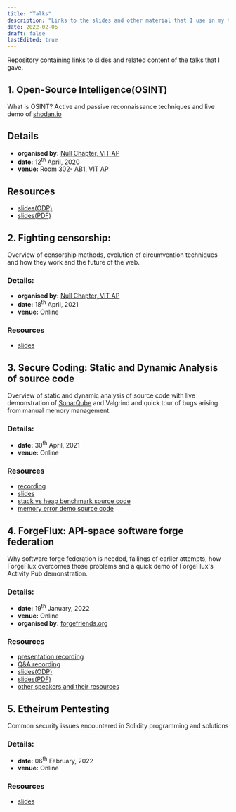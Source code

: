 ```yaml
---
title: "Talks"
description: "Links to the slides and other material that I use in my talks"
date: 2022-02-06
draft: false
lastEdited: true
---
```


Repository containing links to slides and related content of the talks
that I gave.

## 1. Open-Source Intelligence(OSINT)

What is OSINT? Active and passive reconnaissance techniques and live
demo of [shodan.io](https://www.shodan.io)

## Details

-   **organised by:** [Null Chapter, VIT
    AP](https://nullchapter.github.io)
-   **date:** 12<sup>th</sup> April, 2020
-   **venue:** Room 302- AB1, VIT AP

## Resources

-   [slides(ODP)](/talks/osint/osint.odp)
-   [slides(PDF)](/talks/osint/osint.pdf)

## 2. Fighting censorship:

Overview of censorship methods, evolution of circumvention
techniques and how they work and the future of the web.

### Details:

-   **organised by:** [Null Chapter, VIT
    AP](https://nullchapter.github.io)
-   **date:** 18<sup>th</sup> April, 2021
-   **venue:** Online

### Resources

-   [slides](/talks/fighting-censorship/)

## 3. Secure Coding: Static and Dynamic Analysis of source code

Overview of static and dynamic analysis of source code with live
demonstration of [SonarQube](https://www.sonarqube.org/) and Valgrind and
quick tour of bugs arising from manual memory management.

### Details:

-   **date:** 30<sup>th</sup> April, 2021
-   **venue:** Online

### Resources

-   [recording](https://tube.batsense.net/watch?v=KXkVHTp3u8Q)
-   [slides](/talks/mem/slides/)
-   [stack vs heap benchmark source code](https://github.com/realaravinth/realaravinth/tree/master/static/talks/mem/bench)
-   [memory error demo source code](https://github.com/realaravinth/realaravinth/tree/master/static/talks/mem/valgrind/)


## 4. ForgeFlux: API-space software forge federation

Why software forge federation is needed, failings of earlier attempts,
how ForgeFlux overcomes those problems and a quick demo of ForgeFlux's
Activity Pub demonstration.

### Details:

-   **date:** 19<sup>th</sup> January, 2022
-   **venue:** Online
-   **organised by:** [forgefriends.org](https://forgefriends.org)

### Resources

-   [presentation recording](https://cloud.forgefriends.org/s/W7NNZEfE8Y2Dbzt?path=%2Ffunding-transparency&openfile=7051)
-   [Q&A recording](https://cloud.forgefriends.org/s/W7NNZEfE8Y2Dbzt?path=%2Ffunding-transparency&openfile=7052)
-   [slides(ODP)](/talks/forgefriends-forgeflux-19-01-22/19-01-2022-forgefriends-webinar.odp)
-   [slides(PDF)](/talks/forgefriends-forgeflux-19-01-22/19-01-2022-forgefriends-webinar.pdf)
-	[other speakers and their resources](https://forum.forgefriends.org/t/forge-federation-webinar-january-19th-2022-10am-noon-utc-1/538)

## 5. Etheirum Pentesting

Common security issues encountered in Solidity programming and
solutions

### Details:

-   **date:** 06<sup>th</sup> February, 2022
-   **venue:** Online

### Resources

-   [slides](/talks/etherium-pentesting/)
